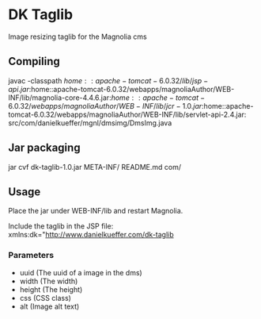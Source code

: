 # DK Taglib

Image resizing taglib for the Magnolia cms

## Compiling

javac -classpath $home::apache-tomcat-6.0.32/lib/jsp-api.jar:$home::apache-tomcat-6.0.32/webapps/magnoliaAuthor/WEB-INF/lib/magnolia-core-4.4.6.jar:$home::apache-tomcat-6.0.32/webapps/magnoliaAuthor/WEB-INF/lib/jcr-1.0.jar:$home::apache-tomcat-6.0.32/webapps/magnoliaAuthor/WEB-INF/lib/servlet-api-2.4.jar: src/com/danielkueffer/mgnl/dmsimg/DmsImg.java

## Jar packaging

jar cvf dk-taglib-1.0.jar META-INF/ README.md com/

## Usage

Place the jar under WEB-INF/lib and restart Magnolia.

Include the taglib in the JSP file:
	xmlns:dk="http://www.danielkueffer.com/dk-taglib

### Parameters

* uuid (The uuid of a image in the dms)
* width (The width)
* height (The height)
* css (CSS class)
* alt (Image alt text)
